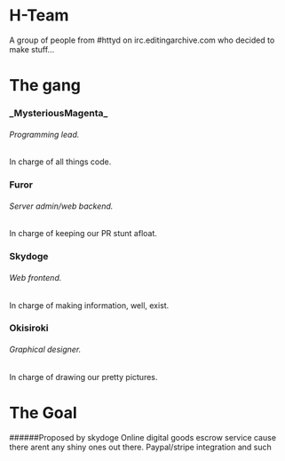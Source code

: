 # H-Team
A group of people from #httyd on irc.editingarchive.com who decided to make stuff...



# The gang

### \_MysteriousMagenta_
###### Programming lead. 
In charge of all things code.

### Furor
###### Server admin/web backend. 
In charge of keeping our PR stunt afloat.

### Skydoge
###### Web frontend. 
In charge of making information, well, exist.

### Okisiroki
###### Graphical designer. 
In charge of drawing our pretty pictures.

# The Goal

######Proposed by skydoge
Online digital goods escrow service cause there arent any shiny ones out there. Paypal/stripe integration and such
